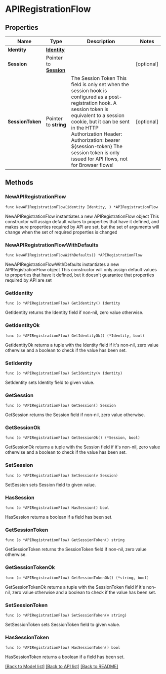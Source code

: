 # APIRegistrationFlow

## Properties

Name | Type | Description | Notes
------------ | ------------- | ------------- | -------------
**Identity** | [**Identity**](Identity.md) |  | 
**Session** | Pointer to [**Session**](Session.md) |  | [optional] 
**SessionToken** | Pointer to **string** | The Session Token  This field is only set when the session hook is configured as a post-registration hook.  A session token is equivalent to a session cookie, but it can be sent in the HTTP Authorization Header:  Authorization: bearer ${session-token}  The session token is only issued for API flows, not for Browser flows! | [optional] 

## Methods

### NewAPIRegistrationFlow

`func NewAPIRegistrationFlow(identity Identity, ) *APIRegistrationFlow`

NewAPIRegistrationFlow instantiates a new APIRegistrationFlow object
This constructor will assign default values to properties that have it defined,
and makes sure properties required by API are set, but the set of arguments
will change when the set of required properties is changed

### NewAPIRegistrationFlowWithDefaults

`func NewAPIRegistrationFlowWithDefaults() *APIRegistrationFlow`

NewAPIRegistrationFlowWithDefaults instantiates a new APIRegistrationFlow object
This constructor will only assign default values to properties that have it defined,
but it doesn't guarantee that properties required by API are set

### GetIdentity

`func (o *APIRegistrationFlow) GetIdentity() Identity`

GetIdentity returns the Identity field if non-nil, zero value otherwise.

### GetIdentityOk

`func (o *APIRegistrationFlow) GetIdentityOk() (*Identity, bool)`

GetIdentityOk returns a tuple with the Identity field if it's non-nil, zero value otherwise
and a boolean to check if the value has been set.

### SetIdentity

`func (o *APIRegistrationFlow) SetIdentity(v Identity)`

SetIdentity sets Identity field to given value.


### GetSession

`func (o *APIRegistrationFlow) GetSession() Session`

GetSession returns the Session field if non-nil, zero value otherwise.

### GetSessionOk

`func (o *APIRegistrationFlow) GetSessionOk() (*Session, bool)`

GetSessionOk returns a tuple with the Session field if it's non-nil, zero value otherwise
and a boolean to check if the value has been set.

### SetSession

`func (o *APIRegistrationFlow) SetSession(v Session)`

SetSession sets Session field to given value.

### HasSession

`func (o *APIRegistrationFlow) HasSession() bool`

HasSession returns a boolean if a field has been set.

### GetSessionToken

`func (o *APIRegistrationFlow) GetSessionToken() string`

GetSessionToken returns the SessionToken field if non-nil, zero value otherwise.

### GetSessionTokenOk

`func (o *APIRegistrationFlow) GetSessionTokenOk() (*string, bool)`

GetSessionTokenOk returns a tuple with the SessionToken field if it's non-nil, zero value otherwise
and a boolean to check if the value has been set.

### SetSessionToken

`func (o *APIRegistrationFlow) SetSessionToken(v string)`

SetSessionToken sets SessionToken field to given value.

### HasSessionToken

`func (o *APIRegistrationFlow) HasSessionToken() bool`

HasSessionToken returns a boolean if a field has been set.


[[Back to Model list]](../README.md#documentation-for-models) [[Back to API list]](../README.md#documentation-for-api-endpoints) [[Back to README]](../README.md)



